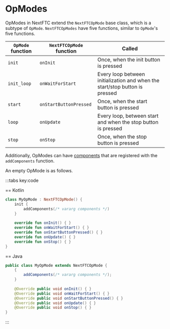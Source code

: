 # OpModes

OpModes in NextFTC extend the `NextFTCOpMode` base class, which is a subtype 
of `OpMode`. `NextFTCOpModes` have five functions, similar to `OpMode`'s 
five functions.

| `OpMode` function | `NextFTCOpMode` function | Called                                                                      |
|-------------------|--------------------------|-----------------------------------------------------------------------------|
| `init`            | `onInit`                 | Once, when the init button is pressed                                       |
| `init_loop`       | `onWaitForStart`         | Every loop between initialization and when the start/stop button is pressed |
| `start`           | `onStartButtonPressed`   | Once, when the start button is pressed                                      |
| `loop`            | `onUpdate`               | Every loop, between start and when the stop button is pressed               |
| `stop`            | `onStop`                 | Once, when the stop button is pressed                                       |

Additionally, OpModes can have [components](/nextftc/concepts/components) 
that are registered with the `addComponents` function.

An empty OpMode is as follows.

:::tabs key:code

== Kotlin

```kotlin
class MyOpMode : NextFTCOpMode() {
    init {
        addComponents(/* vararg components */)
    }
    
    override fun onInit() { }
    override fun onWaitForStart() { }
    override fun onStartButtonPressed() { }
    override fun onUpdate() { }
    override fun onStop() { }
}
```

== Java

```java
public class MyOpMode extends NextFTCOpMode {
    {
        addComponents(/* vararg components */);
    }
    
    @Override public void onInit() { }
    @Override public void onWaitForStart() { }
    @Override public void onStartButtonPressed() { }
    @Override public void onUpdate() { }
    @Override public void onStop() { }
}
```

:::